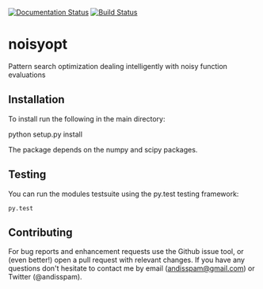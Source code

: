 [![Documentation Status](https://readthedocs.org/projects/noisyopt/badge/?version=latest)](http://noisyopt.readthedocs.io/en/latest/?badge=latest)
[![Build Status](https://travis-ci.org/andim/noisyopt.svg?branch=master)](https://travis-ci.org/andim/noisyopt)

# noisyopt

Pattern search optimization dealing intelligently with noisy function evaluations

## Installation

To install run the following in the main directory:

   python setup.py install

The package depends on the numpy and scipy packages.

## Testing

You can run the modules testsuite using the py.test testing framework:
    
    py.test

## Contributing

For bug reports and enhancement requests use the Github issue tool, or (even better!) open a pull request with relevant changes. If you have any questions don't hesitate to contact me by email (andisspam@gmail.com) or Twitter (@andisspam).
